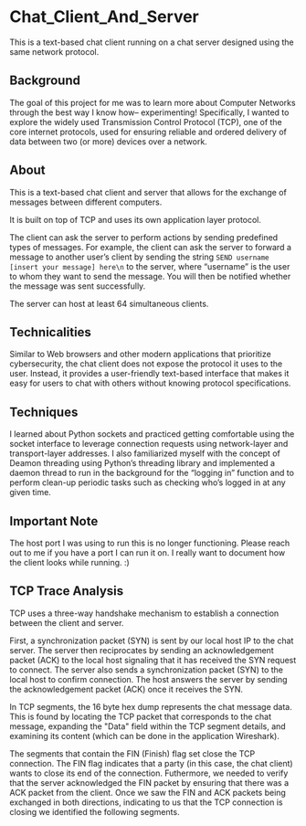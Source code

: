 # Chat_Client_And_Server

This is a text-based chat client running on a chat server designed using the same network protocol. 

## **Background**

The goal of this project for me was to learn more about Computer Networks through the best way I know how– experimenting! Specifically, I wanted to explore the widely used Transmission Control Protocol (TCP), one of the core internet protocols, used for ensuring reliable and ordered delivery of data between two (or more) devices over a network. 

## **About**

This is a text-based chat client and server that allows for the exchange of messages between different computers. 

It is built on top of TCP and uses its own application layer protocol. 

The client can ask the server to perform actions by sending predefined types of messages. For example, the client can ask the server to forward a message to another user’s client by sending the string `SEND username [insert your message] here\n` to the server, where “username” is the user to whom they want to send the message. You  will then be notified whether the message was sent successfully. 

The server can host at least 64 simultaneous clients. 

## **Technicalities**

Similar to Web browsers and other modern applications that prioritize cybersecurity, the chat client does not expose the protocol it uses to the user. Instead, it provides a user-friendly text-based interface that makes it easy for users to chat with others without knowing protocol specifications. 

## **Techniques** 

I learned about Python sockets and practiced getting comfortable using the socket interface to leverage connection requests using network-layer and transport-layer addresses. I also familiarized myself with the concept of Deamon threading  using Python’s threading library and implemented a daemon thread to run in the background for the “logging in” function and to perform clean-up periodic tasks such as checking who’s logged in at any given time. 

## **Important Note**

The host port I was using to run this is no longer functioning. Please reach out to me if you have a port I can run it on. I really want to document how the client looks while running. :)

## **TCP Trace Analysis**

TCP uses a three-way handshake mechanism to establish a connection between the client and server. 

First, a synchronization packet (SYN) is sent by our local host IP to the chat server. 
The server then reciprocates by sending an acknowledgement packet (ACK) to the local host signaling that it has received the SYN request to connect. The server also sends a synchronization packet (SYN) to the local host to confirm connection. 
The host answers the server by sending the acknowledgement packet (ACK) once it receives the SYN. 

In TCP segments, the 16 byte hex dump represents the chat message data. This is found by locating the TCP packet that corresponds to the chat message, expanding the "Data" field within the TCP segment details, and examining its content (which can be done in the application Wireshark). 

The segments that contain the FIN (Finish) flag set close the TCP connection. The FIN flag indicates that a party (in this case, the chat client) wants to close its end of the connection. Futhermore, we needed to verify that the server acknowledged the FIN packet by ensuring that there was a ACK packet from the client. Once we saw the FIN and ACK packets being exchanged in both directions, indicating to us that the TCP connection is closing we identified the following segments. 
